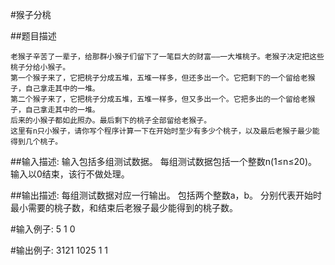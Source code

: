 #猴子分桃

##题目描述

    老猴子辛苦了一辈子，给那群小猴子们留下了一笔巨大的财富——一大堆桃子。老猴子决定把这些桃子分给小猴子。
    第一个猴子来了，它把桃子分成五堆，五堆一样多，但还多出一个。它把剩下的一个留给老猴子，自己拿走其中的一堆。
    第二个猴子来了，它把桃子分成五堆，五堆一样多，但又多出一个。它把多出的一个留给老猴子，自己拿走其中的一堆。
    后来的小猴子都如此照办。最后剩下的桃子全部留给老猴子。
    这里有n只小猴子，请你写个程序计算一下在开始时至少有多少个桃子，以及最后老猴子最少能得到几个桃子。

##输入描述:
    输入包括多组测试数据。
    每组测试数据包括一个整数n(1≤n≤20)。
    输入以0结束，该行不做处理。


##输出描述:
    每组测试数据对应一行输出。
    包括两个整数a，b。
    分别代表开始时最小需要的桃子数，和结束后老猴子最少能得到的桃子数。

#输入例子:
    5
    1
    0

#输出例子:
    3121 1025
    1 1